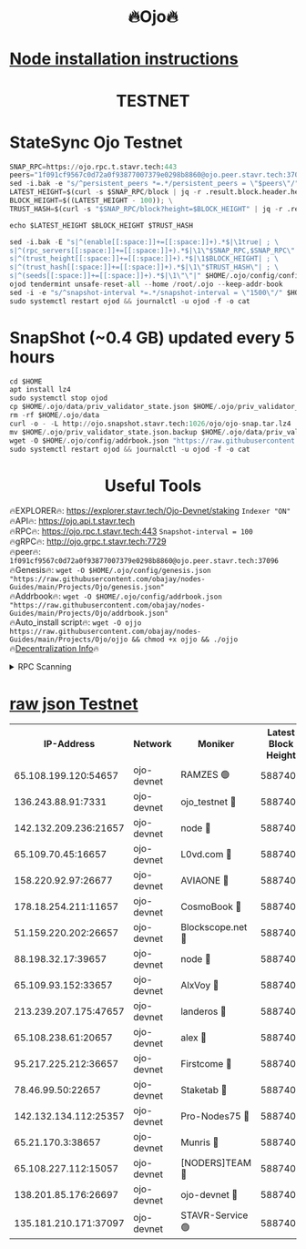 <h1 align="center"> 🔥Ojo🔥</h1>

[Node installation instructions](https://github.com/obajay/nodes-Guides/tree/main/Projects/Ojo)
=

<h1 align="center"> TESTNET</h1>

# StateSync Ojo Testnet
```python
SNAP_RPC=https://ojo.rpc.t.stavr.tech:443
peers="1f091cf9567c0d72a0f93877007379e0298b8860@ojo.peer.stavr.tech:37096"
sed -i.bak -e "s/^persistent_peers *=.*/persistent_peers = \"$peers\"/" $HOME/.ojo/config/config.toml
LATEST_HEIGHT=$(curl -s $SNAP_RPC/block | jq -r .result.block.header.height); \
BLOCK_HEIGHT=$((LATEST_HEIGHT - 100)); \
TRUST_HASH=$(curl -s "$SNAP_RPC/block?height=$BLOCK_HEIGHT" | jq -r .result.block_id.hash)

echo $LATEST_HEIGHT $BLOCK_HEIGHT $TRUST_HASH

sed -i.bak -E "s|^(enable[[:space:]]+=[[:space:]]+).*$|\1true| ; \
s|^(rpc_servers[[:space:]]+=[[:space:]]+).*$|\1\"$SNAP_RPC,$SNAP_RPC\"| ; \
s|^(trust_height[[:space:]]+=[[:space:]]+).*$|\1$BLOCK_HEIGHT| ; \
s|^(trust_hash[[:space:]]+=[[:space:]]+).*$|\1\"$TRUST_HASH\"| ; \
s|^(seeds[[:space:]]+=[[:space:]]+).*$|\1\"\"|" $HOME/.ojo/config/config.toml
ojod tendermint unsafe-reset-all --home /root/.ojo --keep-addr-book
sed -i -e "s/^snapshot-interval *=.*/snapshot-interval = \"1500\"/" $HOME/.ojo/config/app.toml
sudo systemctl restart ojod && journalctl -u ojod -f -o cat
```
# SnapShot (~0.4 GB) updated every 5 hours
```python
cd $HOME
apt install lz4
sudo systemctl stop ojod
cp $HOME/.ojo/data/priv_validator_state.json $HOME/.ojo/priv_validator_state.json.backup
rm -rf $HOME/.ojo/data
curl -o - -L http://ojo.snapshot.stavr.tech:1026/ojo/ojo-snap.tar.lz4 | lz4 -c -d - | tar -x -C $HOME/.ojo --strip-components 2
mv $HOME/.ojo/priv_validator_state.json.backup $HOME/.ojo/data/priv_validator_state.json
wget -O $HOME/.ojo/config/addrbook.json "https://raw.githubusercontent.com/obajay/nodes-Guides/main/Projects/Ojo/addrbook.json"
sudo systemctl restart ojod && journalctl -u ojod -f -o cat
```
 <h1 align="center"> Useful Tools</h1>

🔥EXPLORER🔥:        https://explorer.stavr.tech/Ojo-Devnet/staking        `Indexer "ON"` \
🔥API🔥:                     https://ojo.api.t.stavr.tech \
🔥RPC🔥:                    https://ojo.rpc.t.stavr.tech:443              `Snapshot-interval = 100` \
🔥gRPC🔥:                  http://ojo.grpc.t.stavr.tech:7729 \
🔥peer🔥:                   `1f091cf9567c0d72a0f93877007379e0298b8860@ojo.peer.stavr.tech:37096` \
🔥Genesis🔥:    ```wget -O $HOME/.ojo/config/genesis.json "https://raw.githubusercontent.com/obajay/nodes-Guides/main/Projects/Ojo/genesis.json"``` \
🔥Addrbook🔥:    ```wget -O $HOME/.ojo/config/addrbook.json "https://raw.githubusercontent.com/obajay/nodes-Guides/main/Projects/Ojo/addrbook.json"``` \
🔥Auto_install script🔥: ```wget -O ojjo https://raw.githubusercontent.com/obajay/nodes-Guides/main/Projects/Ojo/ojjo && chmod +x ojjo && ./ojjo``` \
🔥[Decentralization Info](https://github.com/obajay/StateSync-snapshots/tree/main/Projects/Ojo/Decentralization)🔥



<details>
<summary>RPC Scanning</summary>

<h2 align="center"> We scan nodes in real time every 4 hours. And we provide the final result of RPC endpoints.
We cannot influence the operation of these nodes in any way. </h2>


```python
If Voting Power is higher than 0 --> then the Node is a validator of the network and may be subject to attack and be a potential threat to the chain.
```
```python
We marked such validators with a red symbol
```

</details>

[raw json Testnet](https://rpc-check.ojot.stavr.tech/ojot/rpc-ojot-result.json)
=


<table><tr><th>IP-Address</th><th>Network</th><th>Moniker</th><th>Latest Block Height</th><th>Earliest Block Height</th><th>Catching Up</th><th>Tx Index</th><th>Voting Power</th><th>Scan Time</th></tr><tr><td>65.108.199.120:54657</td><td>ojo-devnet</td><td>RAMZES 🟢</td><td>5887401</td><td>306156</td><td>False</td><td>on</td><td>0</td><td>2024-03-15T04:02:52.061806060UTC</td></tr><tr><td>136.243.88.91:7331</td><td>ojo-devnet</td><td>ojo_testnet 🔴</td><td>5887403</td><td>308845</td><td>False</td><td>on</td><td>1000</td><td>2024-03-15T04:02:59.656503559UTC</td></tr><tr><td>142.132.209.236:21657</td><td>ojo-devnet</td><td>node 🔴</td><td>5887405</td><td>350001</td><td>False</td><td>on</td><td>1999</td><td>2024-03-15T04:03:10.924925686UTC</td></tr><tr><td>65.109.70.45:16657</td><td>ojo-devnet</td><td>L0vd.com 🔴</td><td>5887406</td><td>695918</td><td>False</td><td>off</td><td>998</td><td>2024-03-15T04:03:18.416421154UTC</td></tr><tr><td>158.220.92.97:26677</td><td>ojo-devnet</td><td>AVIAONE 🔴</td><td>5887404</td><td>2754001</td><td>False</td><td>on</td><td>19926</td><td>2024-03-15T04:03:08.156109297UTC</td></tr><tr><td>178.18.254.211:11657</td><td>ojo-devnet</td><td>CosmoBook 🔴</td><td>5887405</td><td>4392001</td><td>False</td><td>off</td><td>1047</td><td>2024-03-15T04:03:13.231389889UTC</td></tr><tr><td>51.159.220.202:26657</td><td>ojo-devnet</td><td>Blockscope.net 🔴</td><td>5887401</td><td>4425001</td><td>False</td><td>on</td><td>2097</td><td>2024-03-15T04:02:51.402080212UTC</td></tr><tr><td>88.198.32.17:39657</td><td>ojo-devnet</td><td>node 🔴</td><td>5887405</td><td>4710001</td><td>False</td><td>on</td><td>107030</td><td>2024-03-15T04:03:13.434205286UTC</td></tr><tr><td>65.109.93.152:33657</td><td>ojo-devnet</td><td>AlxVoy 🔴</td><td>5887405</td><td>4943001</td><td>False</td><td>on</td><td>6350855</td><td>2024-03-15T04:03:10.720961359UTC</td></tr><tr><td>213.239.207.175:47657</td><td>ojo-devnet</td><td>landeros 🔴</td><td>5887404</td><td>4967924</td><td>False</td><td>off</td><td>11083</td><td>2024-03-15T04:03:08.371215688UTC</td></tr><tr><td>65.108.238.61:20657</td><td>ojo-devnet</td><td>alex 🔴</td><td>5887401</td><td>5131001</td><td>False</td><td>on</td><td>11359</td><td>2024-03-15T04:02:51.737890598UTC</td></tr><tr><td>95.217.225.212:36657</td><td>ojo-devnet</td><td>Firstcome 🔴</td><td>5887402</td><td>5251946</td><td>False</td><td>on</td><td>13566</td><td>2024-03-15T04:02:57.370974869UTC</td></tr><tr><td>78.46.99.50:22657</td><td>ojo-devnet</td><td>Staketab 🔴</td><td>5887406</td><td>5668501</td><td>False</td><td>on</td><td>1276</td><td>2024-03-15T04:03:18.632445032UTC</td></tr><tr><td>142.132.134.112:25357</td><td>ojo-devnet</td><td>Pro-Nodes75 🔴</td><td>5887402</td><td>5787402</td><td>False</td><td>on</td><td>24651</td><td>2024-03-15T04:02:54.626957073UTC</td></tr><tr><td>65.21.170.3:38657</td><td>ojo-devnet</td><td>Munris 🔴</td><td>5887402</td><td>5787402</td><td>False</td><td>off</td><td>20123</td><td>2024-03-15T04:02:57.051311164UTC</td></tr><tr><td>65.108.227.112:15057</td><td>ojo-devnet</td><td>[NODERS]TEAM 🔴</td><td>5887406</td><td>5787406</td><td>False</td><td>off</td><td>9999</td><td>2024-03-15T04:03:17.846858088UTC</td></tr><tr><td>138.201.85.176:26697</td><td>ojo-devnet</td><td>ojo-devnet 🔴</td><td>5887406</td><td>5787406</td><td>False</td><td>on</td><td>1000024000</td><td>2024-03-15T04:03:18.099734401UTC</td></tr><tr><td>135.181.210.171:37097</td><td>ojo-devnet</td><td>STAVR-Service 🟢</td><td>5887401</td><td>5886001</td><td>False</td><td>on</td><td>0</td><td>2024-03-15T04:02:52.373847869UTC</td></tr></table>
